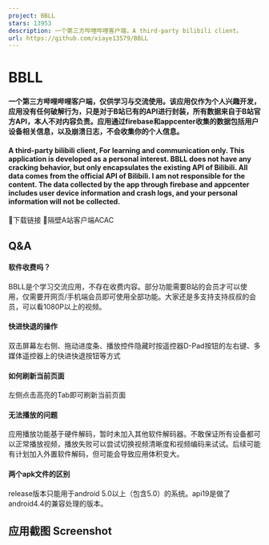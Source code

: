 ```yaml
---
project: BBLL
stars: 13953
description: 一个第三方哔哩哔哩客户端，A third-party bilibili client。
url: https://github.com/xiaye13579/BBLL
---
```


BBLL
====

#### 一个第三方哔哩哔哩客户端，仅供学习与交流使用。该应用仅作为个人兴趣开发，应用没有任何破解行为，只是对于B站已有的API进行封装，所有数据来自于B站官方API，本人不对内容负责。应用通过firebase和appcenter收集的数据包括用户设备相关信息，以及崩溃日志，不会收集你的个人信息。

#### A third-party bilibili client, For learning and communication only. This application is developed as a personal interest. BBLL does not have any cracking behavior, but only encapsulates the existing API of Bilibili. All data comes from the official API of Bilibili. I am not responsible for the content. The data collected by the app through firebase and appcenter includes user device information and crash logs, and your personal information will not be collected.

🔗下载链接 🔗隔壁A站客户端ACAC

Q&A
---

#### 软件收费吗？

BBLL是个学习交流应用，不存在收费内容。部分功能需要B站的会员才可以使用，仅需要开网页/手机端会员即可使用全部功能。大家还是多支持支持叔叔的会员，可以看1080P以上的视频。

#### 快进快退的操作

双击屏幕左右侧、拖动进度条、播放控件隐藏时按遥控器D-Pad按钮的左右键、多媒体遥控器上的快进快退按钮等方式

#### 如何刷新当前页面

左侧点击高亮的Tab即可刷新当前页面

#### 无法播放的问题

应用播放功能基于硬件解码，暂时未加入其他软件解码器。不敢保证所有设备都可以正常播放视频，播放失败可以尝试切换视频清晰度和视频编码来试试。后续可能有计划加入外置软件解码，但可能会导致应用体积变大。

#### 两个apk文件的区别

release版本只能用于android 5.0以上（包含5.0）的系统。api19是做了android4.4的兼容处理的版本。

应用截图 Screenshot
---------------
